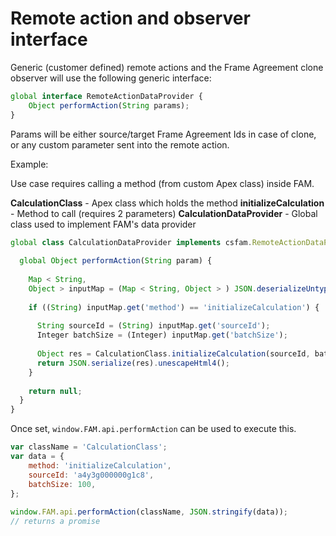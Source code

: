 # Remote action and observer interface

Generic (customer defined) remote actions and the Frame Agreement clone observer will use the following generic interface: 

```javascript
global interface RemoteActionDataProvider {
    Object performAction(String params);
}
```

Params will be either source/target Frame Agreement Ids in case of clone, or any custom parameter sent into the remote action.

Example:

Use case requires calling a method (from custom Apex class) inside FAM. 

**CalculationClass** - Apex class which holds the method
**initializeCalculation** - Method to call (requires 2 parameters)
**CalculationDataProvider** - Global class used to implement FAM's data provider


```javascript
global class CalculationDataProvider implements csfam.RemoteActionDataProvider {
 
  global Object performAction(String param) {
 
    Map < String,
    Object > inputMap = (Map < String, Object > ) JSON.deserializeUntyped(param);
 
    if ((String) inputMap.get('method') == 'initializeCalculation') {
 
      String sourceId = (String) inputMap.get('sourceId');
      Integer batchSize = (Integer) inputMap.get('batchSize');
 
      Object res = CalculationClass.initializeCalculation(sourceId, batchSize);
      return JSON.serialize(res).unescapeHtml4();
    }
 
    return null;
  }
}
```

Once set, `window.FAM.api.performAction` can be used to execute this.
```javascript
var className = 'CalculationClass';
var data = {
    method: 'initializeCalculation',
    sourceId: 'a4y3g000000g1c8',
    batchSize: 100,
};
 
window.FAM.api.performAction(className, JSON.stringify(data));
// returns a promise
```